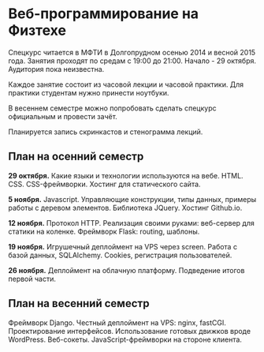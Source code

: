 Веб-программирование на Физтехе
===============

Спецкурс читается в МФТИ в Долгопрудном осенью 2014 и весной 2015 года. Занятия проходят по средам с 19:00 до 21:00. Начало - 29 октября. Аудитория пока неизвестна.

Каждое занятие состоит из часовой лекции и часовой практики. Для практики студентам нужно принести ноутбуки.

В весеннем семестре можно попробовать сделать спецкурс официальным и провести зачёт.

Планируется запись скринкастов и стенограмма лекций.

План на осенний семестр
----

**29 октября.** Какие языки и технологии используются на вебе. HTML. CSS. CSS-фреймворки. Хостинг для статического сайта.

**5 ноября.** Javascript. Управляющие конструкции, типы данных, примеры работы с деревом элементов. Библиотека JQuery. Хостинг Github.io.

**12 ноября.** Протокол HTTP. Реализация своими руками: веб-сервер для статики на коленке. Фреймворк Flask: routing, шаблоны.

**19 ноября.** Игрушечный деплоймент на VPS через screen. Работа с базой данных, SQLAlchemy. Cookies, регистрация пользователей.

**26 ноября.** Деплоймент на облачную платформу. Подведение итогов первой части.

План на весенний семестр
-----

Фреймворк Django. Честный деплоймент на VPS: nginx, fastCGI. Проектирование интерфейсов. Использование готовых движков вроде WordPress. Веб-сокеты. JavaScript-фреймворки на стороне клиента.

